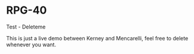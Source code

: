 # RPG-40
Test - Deleteme

This is just a live demo between Kerney and Mencarelli, feel free to delete
whenever you want.
